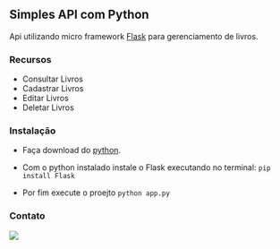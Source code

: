 ## Simples API com Python 

Api utilizando micro framework [Flask](https://flask.palletsprojects.com/en/2.3.x/) para gerenciamento de livros.

### Recursos

- Consultar Livros
- Cadastrar Livros
- Editar Livros 
- Deletar Livros

### Instalação 

- Faça download do [python](https://www.python.org/downloads/).

- Com o python instalado instale o Flask executando no terminal: ` pip install Flask `

- Por fim execute o proejto ` python app.py `

### Contato

<a href="https://www.linkedin.com/in/vitor-santos-01/" target="_blank"><img src="https://img.shields.io/badge/-LinkedIn-%230077B5?style=for-the-badge&logo=linkedin&logoColor=white" target="_blank"></a>      